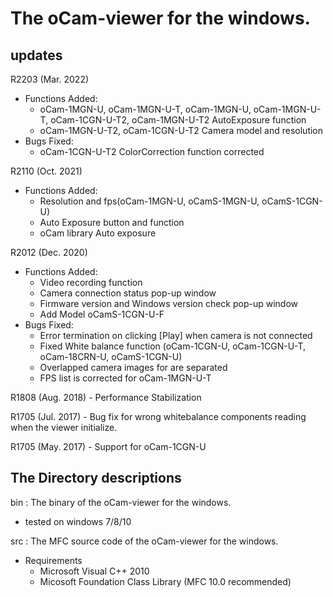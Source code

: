 # The oCam-viewer for the windows.
## updates

R2203 (Mar. 2022)</br>
- Functions Added:
    - oCam-1MGN-U, oCam-1MGN-U-T, oCam-1MGN-U, oCam-1MGN-U-T, oCam-1CGN-U-T2, oCam-1MGN-U-T2 AutoExposure function
    - oCam-1MGN-U-T2, oCam-1CGN-U-T2 Camera model and resolution
- Bugs Fixed:
    - oCam-1CGN-U-T2 ColorCorrection function corrected


R2110 (Oct. 2021)</br>
- Functions Added:
    - Resolution and fps(oCam-1MGN-U, oCamS-1MGN-U, oCamS-1CGN-U)</br>
    - Auto Exposure button and function</br>
    - oCam library Auto exposure</br>

R2012 (Dec. 2020)</br>
- Functions Added:
    - Video recording function</br>
    - Camera connection status pop-up window</br>
    - Firmware version and Windows version check pop-up window</br>
    - Add Model oCamS-1CGN-U-F</br>
- Bugs Fixed:
    - Error termination on clicking [Play] when camera is not connected</br>
    - Fixed White balance function (oCam-1CGN-U, oCam-1CGN-U-T, oCam-18CRN-U, oCamS-1CGN-U)</br>
    - Overlapped camera images for  are separated</br>
    - FPS list is corrected for oCam-1MGN-U-T</br>

R1808 (Aug. 2018)
    - Performance Stabilization

R1705 (Jul. 2017)
    - Bug fix for wrong whitebalance components reading when the viewer initialize.

R1705 (May. 2017)
    - Support for oCam-1CGN-U
  
   
## The Directory descriptions
bin : The binary of the oCam-viewer for the windows.
- tested on windows 7/8/10
    
src : The MFC source code of the oCam-viewer for the windows.
- Requirements
    - Microsoft Visual C++ 2010
    - Micosoft Foundation Class Library (MFC 10.0 recommended)
